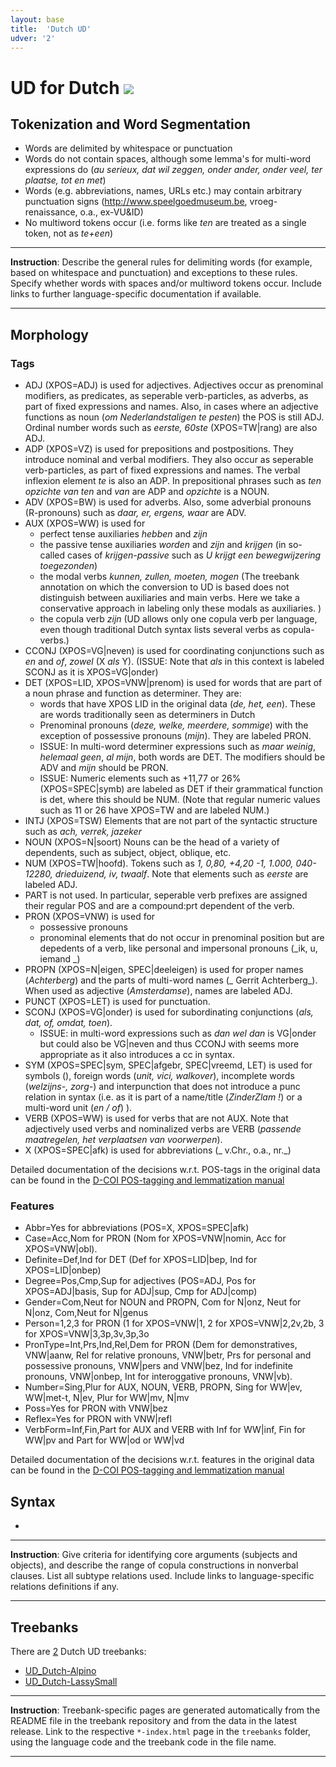 ```yaml
---
layout: base
title:  'Dutch UD'
udver: '2'
---
```


# UD for Dutch <span class="flagspan"><img class="flag" src="../../flags/svg/NL.svg" /></span>

## Tokenization and Word Segmentation


* Words are delimited by whitespace or punctuation
* Words do not contain spaces, although some lemma's for multi-word expressions do (_au serieux, dat wil zeggen, onder ander, onder veel, ter plaatse, tot en met_)
* Words (e.g. abbreviations, names, URLs etc.) may contain arbitrary punctuation signs (http://www.speelgoedmuseum.be, vroeg-renaissance, o.a., ex-VU&ID)
* No multiword tokens occur (i.e. forms like _ten_ are treated as a single token, not as _te+een_)

---
**Instruction**: Describe the general rules for delimiting words (for example, based on whitespace and punctuation) and exceptions to these rules. Specify whether words with spaces and/or multiword tokens occur. Include links to further language-specific documentation if available.


---

## Morphology


### Tags

* ADJ (XPOS=ADJ) is used for adjectives. Adjectives occur as prenominal modifiers, as predicates, as seperable verb-particles, as adverbs, as part of fixed expressions and names. Also, in cases where an adjective functions as noun (_om Nederlandstaligen te pesten_) the POS is still ADJ. Ordinal number words such as _eerste, 60ste_ (XPOS=TW|rang) are also ADJ.
* ADP (XPOS=VZ) is used for prepositions and postpositions. They introduce nominal and verbal modifiers. They also occur as seperable verb-particles, as part of fixed expressions and names. The verbal inflexion element _te_ is also an ADP.  In prepositional phrases such as _ten opzichte van_ _ten_ and _van_ are ADP and _opzichte_ is a NOUN. 
* ADV (XPOS=BW) is used for adverbs. Also, some adverbial pronouns (R-pronouns) such as _daar, er, ergens, waar_ are ADV. 
* AUX (XPOS=WW) is used for 
    * perfect tense auxiliaries _hebben_ and _zijn_
    * the passive tense auxiliaries _worden_ and _zijn_ and _krijgen_ (in so-called cases of _krijgen-passive_ such as _U krijgt een bewegwijzering toegezonden_)
    * the modal verbs _kunnen, zullen, moeten, mogen_ (The treebank annotation on which the conversion to UD is based does not distinguish between auxiliaries and main verbs. Here we take a conservative approach in labeling only these modals as auxiliaries. )
    * the copula verb _zijn_ (UD allows only one copula verb per language, even though traditional Dutch syntax lists several verbs as copula-verbs.)
* CCONJ (XPOS=VG|neven) is used for coordinating conjunctions such as _en_ and _of_, _zowel_ (X _als_ Y). (ISSUE: Note that _als_ in this context is labeled SCONJ as it is XPOS=VG|onder)
* DET (XPOS=LID, XPOS=VNW|prenom) is used for words that are part of a noun phrase and function as determiner. They are:
   * words that have XPOS LID in the original data (_de, het, een_). These are words traditionally seen as determiners in Dutch
   * Prenominal pronouns (_deze, welke, meerdere, sommige_) with the exception of possessive pronouns (_mijn_). They are labeled PRON. 
   * ISSUE: In multi-word determiner expressions such as _maar weinig_, _helemaal geen_, _al mijn_, both words are DET. The modifiers should be ADV and _mijn_ should be PRON. 
   * ISSUE: Numeric elements such as +11,77 or 26% (XPOS=SPEC|symb) are labeled as DET if their grammatical function is det, where this should be NUM. (Note that regular numeric values such as 11 or 26 have XPOS=TW and are labeled NUM.)
* INTJ (XPOS=TSW) Elements that are not part of the syntactic structure such as _ach, verrek, jazeker_
* NOUN (XPOS=N|soort) Nouns can be the head of a variety of dependents, such as subject, object, oblique, etc. 
* NUM (XPOS=TW|hoofd). Tokens such as _1, 0,80, +4,20 -1, 1.000, 040-12280, drieduizend, iv, twaalf_. Note that elements such as _eerste_ are labeled ADJ. 
* PART is not used. In particular, seperable verb prefixes are assigned their regular POS and are a compound:prt dependent of the verb. 
* PRON (XPOS=VNW) is used for 
   * possessive pronouns
   * pronominal elements that do not occur in prenominal position but are depedents of a verb, like personal and impersonal pronouns (_ik, u, iemand _)
* PROPN (XPOS=N|eigen, SPEC|deeleigen) is used for proper names (_Achterberg_) and the parts of multi-word names (_ Gerrit Achterberg_). When used as adjective (_Amsterdamse_), names are labeled ADJ. 
* PUNCT (XPOS=LET) is used for punctuation. 
* SCONJ (XPOS=VG|onder) is used for subordinating conjunctions (_als, dat, of, omdat, toen_).  
   * ISSUE: in multi-word expressions such as _dan wel_ _dan_ is VG|onder but could also be VG|neven and thus CCONJ with seems more appropriate as it also introduces a cc in syntax. 
* SYM (XPOS=SPEC|sym, SPEC|afgebr, SPEC|vreemd, LET) is used for symbols (), foreign words (_unit, vici, walkover_), incomplete words (_welzijns-, zorg-_) and interpunction that does not introduce a punc relation in syntax (i.e. as it is part of a name/title (_ZinderZlam !_) or a multi-word unit (_en / of_) ). 
* VERB (XPOS=WW) is used for verbs that are not AUX. Note that adjectively used verbs and nominalized verbs are VERB (_passende maatregelen, het verplaatsen van voorwerpen_).  
* X (XPOS=SPEC|afk) is used for abbreviations (_ v.Chr., o.a., nr._) 

Detailed documentation of the decisions w.r.t. POS-tags in the original data can be found in the [D-COI POS-tagging and lemmatization manual](https://www.let.rug.nl/vannoord/Lassy/POS_manual.pdf)

### Features

* Abbr=Yes for abbreviations (POS=X, XPOS=SPEC|afk)
* Case=Acc,Nom for PRON (Nom for XPOS=VNW|nomin, Acc for XPOS=VNW|obl). 
* Definite=Def,Ind for DET (Def for XPOS=LID|bep, Ind for XPOS=LID|onbep)
* Degree=Pos,Cmp,Sup for adjectives (POS=ADJ, Pos for XPOS=ADJ|basis, Sup for ADJ|sup, Cmp for ADJ|comp) 
* Gender=Com,Neut for NOUN and PROPN, Com for N|onz, Neut for N|onz, Com,Neut for N|genus 
* Person=1,2,3 for PRON (1 for XPOS=VNW|1, 2 for XPOS=VNW|2,2v,2b, 3 for XPOS=VNW|3,3p,3v,3p,3o
* PronType=Int,Prs,Ind,Rel,Dem for PRON (Dem for demonstratives, VNW|aanw, Rel for relative pronouns, VNW|betr, Prs for personal and possessive pronouns, VNW|pers and VNW|bez, Ind for indefinite pronouns,  VNW|onbep, Int for interoggative pronouns, VNW|vb). 
* Number=Sing,Plur for AUX, NOUN, VERB, PROPN, Sing for WW|ev, WW|met-t, N|ev, Plur for WW|mv, N|mv 
* Poss=Yes for PRON with VNW|bez 
* Reflex=Yes for PRON with VNW|refl 
* VerbForm=Inf,Fin,Part for AUX and VERB with Inf for WW|inf, Fin for WW|pv and Part for WW|od or WW|vd 

Detailed documentation of the decisions w.r.t. features in the original data can be found in the [D-COI POS-tagging and lemmatization manual](https://www.let.rug.nl/vannoord/Lassy/POS_manual.pdf)

## Syntax

*

---
**Instruction**: Give criteria for identifying core arguments (subjects and objects), and describe the range of copula constructions in nonverbal clauses. List all subtype relations used. Include links to language-specific relations definitions if any.

---

## Treebanks

There are [2](../treebanks/nl-comparison.html) Dutch UD treebanks:

  * [UD_Dutch-Alpino](../treebanks/nl_alpino/index.html)
  * [UD_Dutch-LassySmall](../treebanks/nl_lassysmall/index.html)

---
**Instruction**: Treebank-specific pages are generated automatically from the README file in the treebank repository and
from the data in the latest release. Link to the respective `*-index.html` page in the `treebanks` folder, using the language code and the treebank code in the file name.

---
